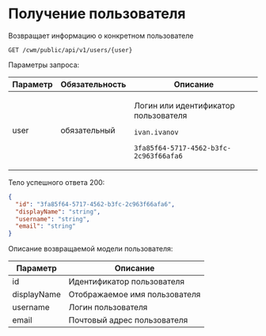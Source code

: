 # Получение пользователя

Возвращает информацию о конкретном пользователе

`GET /cwm/public/api/v1/users/{user}`

Параметры запроса:

| Параметр | Обязательность | Описание                                                                                                                           |
| -------- | -------------- | ---------------------------------------------------------------------------------------------------------------------------------- |
| user     | обязательный   | <p>Логин или идентификатор пользователя</p><p><code>ivan.ivanov</code></p><p><code>3fa85f64-5717-4562-b3fc-2c963f66afa6</code></p> |

Тело успешного ответа 200:

```json
{
  "id": "3fa85f64-5717-4562-b3fc-2c963f66afa6",
  "displayName": "string",
  "username": "string",
  "email": "string"
}
```

Описание возвращаемой модели пользователя:

| Параметр    | Описание                      |
| ----------- | ----------------------------- |
| id          | Идентификатор пользователя    |
| displayName | Отображаемое имя пользователя |
| username    | Логин пользователя            |
| email       | Почтовый адрес пользователя   |
